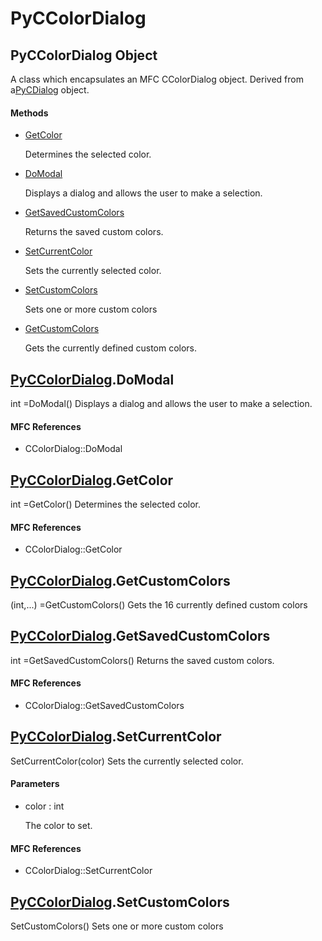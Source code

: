 # PyCColorDialog

## PyCColorDialog Object



A class which encapsulates an MFC CColorDialog object\.  Derived from a[PyCDialog](#pycdialog) object\.

#### Methods


  - [GetColor](PyCColorDialog.md#pyccolordialoggetcolor)

    Determines the selected color\.&nbsp;

  - [DoModal](PyCColorDialog.md#pyccolordialogdomodal)

    Displays a dialog and allows the user to make a selection\.&nbsp;

  - [GetSavedCustomColors](PyCColorDialog.md#pyccolordialoggetsavedcustomcolors)

    Returns the saved custom colors\.&nbsp;

  - [SetCurrentColor](PyCColorDialog.md#pyccolordialogsetcurrentcolor)

    Sets the currently selected color\.&nbsp;

  - [SetCustomColors](PyCColorDialog.md#pyccolordialogsetcustomcolors)

    Sets one or more custom colors&nbsp;

  - [GetCustomColors](PyCColorDialog.md#pyccolordialoggetcustomcolors)

    Gets the currently defined custom colors\.&nbsp;


## [PyCColorDialog](#pyccolordialog)\.DoModal



int =DoModal\(\)
Displays a dialog and allows the user to make a selection\.

#### MFC References


  - CColorDialog::DoModal

## [PyCColorDialog](#pyccolordialog)\.GetColor



int =GetColor\(\)
Determines the selected color\.

#### MFC References


  - CColorDialog::GetColor

## [PyCColorDialog](#pyccolordialog)\.GetCustomColors



\(int,\.\.\.\) =GetCustomColors\(\)
Gets the 16 currently defined custom colors

## [PyCColorDialog](#pyccolordialog)\.GetSavedCustomColors



int =GetSavedCustomColors\(\)
Returns the saved custom colors\.

#### MFC References


  - CColorDialog::GetSavedCustomColors

## [PyCColorDialog](#pyccolordialog)\.SetCurrentColor

SetCurrentColor\(color\)
Sets the currently selected color\.

#### Parameters


  - color : int

    The color to set\.

#### MFC References


  - CColorDialog::SetCurrentColor

## [PyCColorDialog](#pyccolordialog)\.SetCustomColors

SetCustomColors\(\)
Sets one or more custom colors